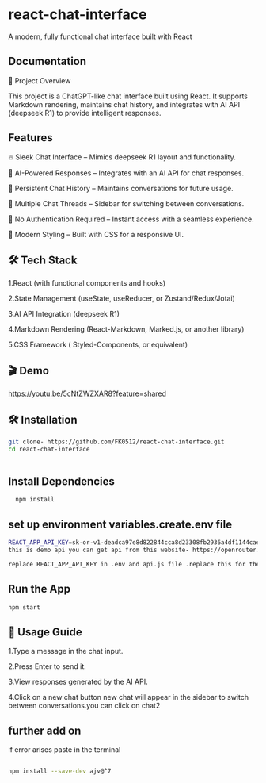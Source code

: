 
# react-chat-interface

A modern, fully functional chat interface built with React



## Documentation



🚀 Project Overview

This project is a ChatGPT-like chat interface built using React. It supports Markdown rendering, maintains chat history, and integrates with AI API (deepseek R1) to provide intelligent responses.

## Features
🔥 Sleek Chat Interface – Mimics deepseek R1 layout and functionality.

💬 AI-Powered Responses – Integrates with an AI API for chat responses.

🔄 Persistent Chat History – Maintains conversations for future usage.

📂 Multiple Chat Threads – Sidebar for switching between conversations.

🚫 No Authentication Required – Instant access with a seamless experience.

🎨 Modern Styling – Built with CSS for a responsive UI.
## 🛠️ Tech Stack
1.React (with functional components and hooks)

2.State Management (useState, useReducer, or Zustand/Redux/Jotai)

3.AI API Integration (deepseek R1)

4.Markdown Rendering (React-Markdown, Marked.js, or another library)

5.CSS Framework ( Styled-Components, or equivalent)
## 🎬 Demo
https://youtu.be/5cNtZWZXAR8?feature=shared


## 🛠️  Installation

```bash
git clone- https://github.com/FK0512/react-chat-interface.git
cd react-chat-interface
  
```
## Install Dependencies
```bash
  npm install
```
## set up environment variables.create.env file
```bash
REACT_APP_API_KEY=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
this is demo api you can get api from this website- https://openrouter.ai/settings/keys and do changes in REACT_APP_API_KEY in .env file and api.js file
```
```bash
replace REACT_APP_API_KEY in .env and api.js file .replace this for the chatbot to work otherwise it will not work.
```


    
## Run the App
```bash
npm start
```
## 📜 Usage Guide
1.Type a message in the chat input.

2.Press Enter to send it.

3.View responses generated by the AI API.

4.Click on a new chat button new chat will appear in the sidebar to switch between conversations.you can click on chat2
## further add on
if error arises paste in the terminal
```bash

npm install --save-dev ajv@^7 

```
